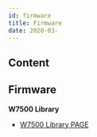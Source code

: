 ```yaml
---
id: firmware
title: Firmware
date: 2020-03-
---
```



## Content
## Firmware

**W7500 Library**

  * [ W7500 Library PAGE ]()
